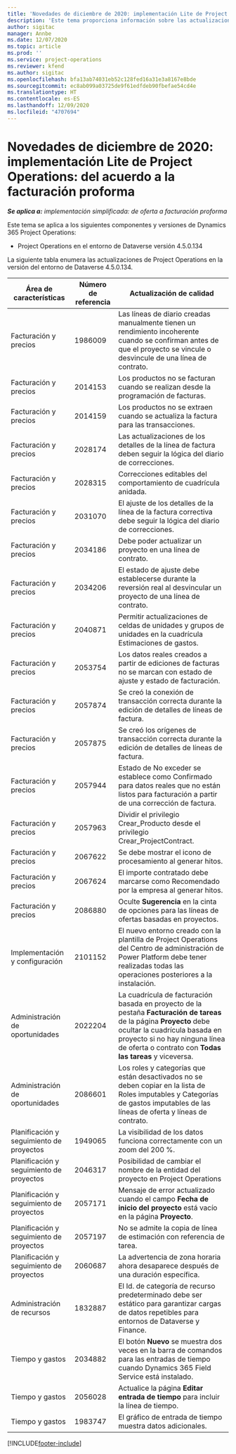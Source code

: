 ```yaml
---
title: 'Novedades de diciembre de 2020: implementación Lite de Project Operations: del acuerdo a la facturación proforma'
description: 'Este tema proporciona información sobre las actualizaciones de calidad disponibles en la versión de diciembre de 2020 de la implementación Lite de Project Operations: del acuerdo a la facturación proforma.'
author: sigitac
manager: Annbe
ms.date: 12/07/2020
ms.topic: article
ms.prod: ''
ms.service: project-operations
ms.reviewer: kfend
ms.author: sigitac
ms.openlocfilehash: bfa13ab74031eb52c128fed16a31e3a8167e8bde
ms.sourcegitcommit: ec8ab099a03725de9f61edfdeb90fbefae54cd4e
ms.translationtype: HT
ms.contentlocale: es-ES
ms.lasthandoff: 12/09/2020
ms.locfileid: "4707694"
---
```

# <a name="whats-new-december-2020---project-operations-lite-deployment---deal-to-proforma-invoicing"></a>Novedades de diciembre de 2020: implementación Lite de Project Operations: del acuerdo a la facturación proforma

_**Se aplica a:** implementación simplificada: de oferta a facturación proforma_

Este tema se aplica a los siguientes componentes y versiones de Dynamics 365 Project Operations:

  - Project Operations en el entorno de Dataverse versión 4.5.0.134 

La siguiente tabla enumera las actualizaciones de Project Operations en la versión del entorno de Dataverse 4.5.0.134.

| **Área de características** | **Número de referencia** | **Actualización de calidad** |
| --- | --- | --- |
| Facturación y precios | 1986009 | Las líneas de diario creadas manualmente tienen un rendimiento incoherente cuando se confirman antes de que el proyecto se vincule o desvincule de una línea de contrato. |
| Facturación y precios | 2014153 | Los productos no se facturan cuando se realizan desde la programación de facturas. |
| Facturación y precios | 2014159 | Los productos no se extraen cuando se actualiza la factura para las transacciones. |
| Facturación y precios | 2028174 | Las actualizaciones de los detalles de la línea de factura deben seguir la lógica del diario de correcciones. |
| Facturación y precios | 2028315 | Correcciones editables del comportamiento de cuadrícula anidada. |
| Facturación y precios | 2031070 | El ajuste de los detalles de la línea de la factura correctiva debe seguir la lógica del diario de correcciones. |
| Facturación y precios | 2034186 | Debe poder actualizar un proyecto en una línea de contrato. |
| Facturación y precios | 2034206 | El estado de ajuste debe establecerse durante la reversión real al desvincular un proyecto de una línea de contrato. |
| Facturación y precios | 2040871 | Permitir actualizaciones de celdas de unidades y grupos de unidades en la cuadrícula Estimaciones de gastos. |
| Facturación y precios | 2053754 | Los datos reales creados a partir de ediciones de facturas no se marcan con estado de ajuste y estado de facturación. |
| Facturación y precios | 2057874 | Se creó la conexión de transacción correcta durante la edición de detalles de líneas de factura. |
| Facturación y precios | 2057875 | Se creó los orígenes de transacción correcta durante la edición de detalles de líneas de factura. |
| Facturación y precios | 2057944 | Estado de No exceder se establece como Confirmado para datos reales que no están listos para facturación a partir de una corrección de factura. |
| Facturación y precios | 2057963 | Dividir el privilegio Crear\_Producto desde el privilegio Crear\_ProjectContract. |
| Facturación y precios | 2067622 | Se debe mostrar el icono de procesamiento al generar hitos. |
| Facturación y precios | 2067624 | El importe contratado debe marcarse como Recomendado por la empresa al generar hitos. |
| Facturación y precios | 2086880 | Oculte **Sugerencia** en la cinta de opciones para las líneas de ofertas basadas en proyectos. |
| Implementación y configuración | 2101152 | El nuevo entorno creado con la plantilla de Project Operations del Centro de administración de Power Platform debe tener realizadas todas las operaciones posteriores a la instalación. |
| Administración de oportunidades | 2022204 | La cuadrícula de facturación basada en proyecto de la pestaña **Facturación de tareas** de la página **Proyecto** debe ocultar la cuadrícula basada en proyecto si no hay ninguna línea de oferta o contrato con **Todas las tareas** y viceversa. |
| Administración de oportunidades | 2086601 | Los roles y categorías que están desactivados no se deben copiar en la lista de Roles imputables y Categorías de gastos imputables de las líneas de oferta y líneas de contrato. |
| Planificación y seguimiento de proyectos | 1949065 | La visibilidad de los datos funciona correctamente con un zoom del 200 %. |
| Planificación y seguimiento de proyectos | 2046317 | Posibilidad de cambiar el nombre de la entidad del proyecto en Project Operations |
| Planificación y seguimiento de proyectos | 2057171 | Mensaje de error actualizado cuando el campo **Fecha de inicio del proyecto** está vacío en la página **Proyecto**. |
| Planificación y seguimiento de proyectos | 2057197 | No se admite la copia de línea de estimación con referencia de tarea. |
| Planificación y seguimiento de proyectos | 2060687 | La advertencia de zona horaria ahora desaparece después de una duración específica. |
| Administración de recursos | 1832887 | El Id. de categoría de recurso predeterminado debe ser estático para garantizar cargas de datos repetibles para entornos de Dataverse y Finance. |
| Tiempo y gastos | 2034882 | El botón **Nuevo** se muestra dos veces en la barra de comandos para las entradas de tiempo cuando Dynamics 365 Field Service está instalado. |
| Tiempo y gastos | 2056028 | Actualice la página **Editar entrada de tiempo** para incluir la línea de tiempo. |
| Tiempo y gastos | 1983747 | El gráfico de entrada de tiempo muestra datos adicionales. |


[!INCLUDE[footer-include](../../includes/footer-banner.md)]